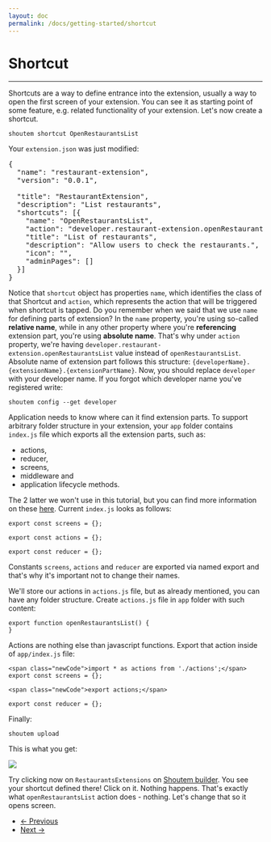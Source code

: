 ```yaml
---
layout: doc
permalink: /docs/getting-started/shortcut
---
```


# Shortcut
<hr />

Shortcuts are a way to define entrance into the extension, usually a way to open the first screen of your extension. You can see it as starting point of some feature, e.g. related functionality of your extension. Let's now create a shortcut.

```
shoutem shortcut OpenRestaurantsList
```

Your `extension.json` was just modified:

<pre>
{
  "name": "restaurant-extension",
  "version": "0.0.1",

  "title": "RestaurantExtension",
<span class="newCode">  "description": "List restaurants",
  "shortcuts": [{
    "name": "OpenRestaurantsList",
    "action": "developer.restaurant-extension.openRestaurantsList",
    "title": "List of restaurants",
    "description": "Allow users to check the restaurants.",
    "icon": "",
    "adminPages": []
  }]</span>
}
</pre>

Notice that `shortcut` object has properties `name`, which identifies the class of that Shortcut and `action`, which represents the action that will be triggered when shortcut is tapped. Do you remember when we said that we use `name` for defining parts of extension? In the `name` property, you're using so-called **relative name**, while in any other property where you're **referencing** extension part, you're using **absolute name**. That's why under `action` property, we're having `developer.restaurant-extension.openRestaurantsList` value instead of `openRestaurantsList`. Absolute name of extension part follows this structure: `{developerName}.{extensionName}.{extensionPartName}`. Now, you should replace `developer` with your developer name. If you forgot which developer name you've registered write:

```
shoutem config --get developer
```

Application needs to know where can it find extension parts. To support arbitrary folder structure in your extension, your `app` folder contains `index.js` file which exports all the extension parts, such as:

- actions,
- reducer,
- screens,
- middleware and
- application lifecycle methods.



The 2 latter we won't use in this tutorial, but you can find more information on these [here](TODO). Current `index.js` looks as follows:

```
export const screens = {};

export const actions = {};

export const reducer = {};
```

Constants `screens`, `actions` and `reducer` are exported via named export and that's why it's important not to change their names.

We'll store our actions in `actions.js` file, but as already mentioned, you can have any folder structure. Create `actions.js` file in `app` folder with such content:

```
export function openRestaurantsList() {
}
```

Actions are nothing else than javascript functions. Export that action inside of `app/index.js` file:

```
<span class="newCode">import * as actions from './actions';</span>
export const screens = {};

<span class="newCode">export actions;</span>

export const reducer = {};
```

Finally:

```
shoutem upload
```

This is what you get:

<p class="image">
<img src='http://shoutem.github.io/img/getting-started/with-custom-extensions.png'/>
</p>

Try clicking now on `RestaurantsExtensions` on [Shoutem builder](TODO). You see your shortcut defined there! Click on it. Nothing happens. That's exactly what `openRestaurantsList` action does - nothing. Let's change that so it opens screen.

<nav>
  <ul class="pager">
    <li class="previous">
      <a href="http://shoutem.github.io/docs/getting-started/initializing-extension"><span aria-hidden="true">&larr;</span> Previous</a>
    </li>
    <li class="next">
      <a href="http://shoutem.github.io/docs/getting-started/screen">Next <span aria-hidden="true">&rarr;</span></a>
    </li>
  </ul>
</nav>